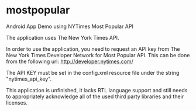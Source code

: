 # mostpopular
Android App Demo using NYTimes Most Popular API

The application uses The New York Times API.

In order to use the application, you need to request an API key from The New York Times Developer Network for Most Popular API. This can be done from the following url:
http://developer.nytimes.com/

The API KEY must be set in the config.xml resource file under the string "nytimes_api_key".

This application is unfinished, it lacks RTL language support and still needs to appropriately acknowledge all of the used third party libraries and their licenses.
